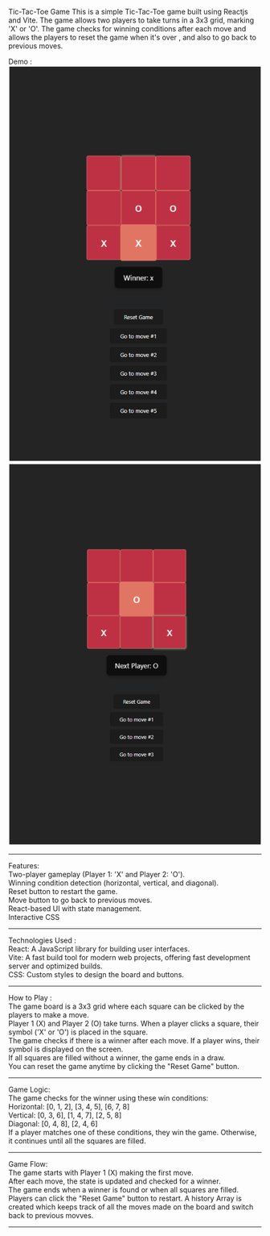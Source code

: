 
Tic-Tac-Toe Game
This is a simple Tic-Tac-Toe game built using Reactjs and Vite. The game allows two players to take turns in a 3x3 grid, marking 'X' or 'O'. The game checks for winning conditions after each move and allows the players to reset the game when it's over , and also to go back to previous moves.

Demo : <br>
![screenshot](tic.png)
![screenshot](tac.png)
______________________________________________________________________________________________________________________________________________________________________________________________________________________________________________________________________________________________________
Features: <br>
Two-player gameplay (Player 1: 'X' and Player 2: 'O').<br>
Winning condition detection (horizontal, vertical, and diagonal).<br>
Reset button to restart the game.<br>
Move button to go back to previous moves.<br>
React-based UI with state management.<br>
Interactive CSS<br>
______________________________________________________________________________________________________________________________________________________________________________________________________________________________________________________________________________________________________

Technologies Used : <br>
React: A JavaScript library for building user interfaces.<br>
Vite: A fast build tool for modern web projects, offering fast development server and optimized builds.<br>
CSS: Custom styles to design the board and buttons.<br>
______________________________________________________________________________________________________________________________________________________________________________________________________________________________________________________________________________________________________

How to Play : <br>
The game board is a 3x3 grid where each square can be clicked by the players to make a move. <br>
Player 1 (X) and Player 2 (O) take turns. When a player clicks a square, their symbol ('X' or 'O') is placed in the square.<br>
The game checks if there is a winner after each move. If a player wins, their symbol is displayed on the screen.<br>
If all squares are filled without a winner, the game ends in a draw.<br>
You can reset the game anytime by clicking the "Reset Game" button.<br>
______________________________________________________________________________________________________________________________________________________________________________________________________________________________________________________________________________________________________

Game Logic:<br>
The game checks for the winner using these win conditions:<br>
Horizontal: [0, 1, 2], [3, 4, 5], [6, 7, 8]<br>
Vertical: [0, 3, 6], [1, 4, 7], [2, 5, 8]<br>
Diagonal: [0, 4, 8], [2, 4, 6]<br>
If a player matches one of these conditions, they win the game. Otherwise, it continues until all the squares are filled.<br>

______________________________________________________________________________________________________________________________________________________________________________________________________________________________________________________________________________________________________

Game Flow:<br>
The game starts with Player 1 (X) making the first move.<br>
After each move, the state is updated and checked for a winner.<br>
The game ends when a winner is found or when all squares are filled. Players can click the "Reset Game" button to restart.
A history Array is created which keeps track of all the moves made on the board and switch back to previous movves.

______________________________________________________________________________________________________________________________________________________________________________________________________________________________________________________________________________________________________
